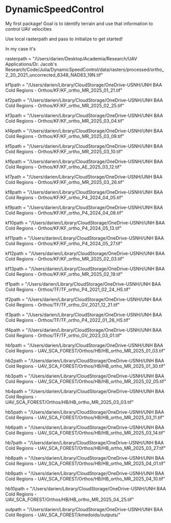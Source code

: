 # DynamicSpeedControl
My first package! Goal is to identify terrain and use that information to control UAV velocities

Use local rasterpath and pass to initialize to get started!

In my case it's

rasterpath = "/Users/darien/Desktop/Academia/Research/UAV Applications/Dr. Jacob's Research/Code/Julia/DynamicSpeedControl/data/rasters/processed/ortho_2_20_2021_uncorrected_6348_NAD83_19N.tif"

kf1path = "/Users/darien/Library/CloudStorage/OneDrive-USNH/UNH BAA Cold Regions - Orthos/KF/KF_ortho_MR_2025_01_21.tif"

kf2path = "/Users/darien/Library/CloudStorage/OneDrive-USNH/UNH BAA Cold Regions - Orthos/KF/KF_ortho_MR_2025_02_25.tif"

kf3path = "/Users/darien/Library/CloudStorage/OneDrive-USNH/UNH BAA Cold Regions - Orthos/KF/KF_ortho_MR_2025_03_04.tif"

kf4path = "/Users/darien/Library/CloudStorage/OneDrive-USNH/UNH BAA Cold Regions - Orthos/KF/KF_ortho_MR_2025_03_09.tif"

kf5path = "/Users/darien/Library/CloudStorage/OneDrive-USNH/UNH BAA Cold Regions - Orthos/KF/KF_ortho_MR_2025_03_10.tif"

kf6path = "/Users/darien/Library/CloudStorage/OneDrive-USNH/UNH BAA Cold Regions - Orthos/KF/KF_ortho_AE_2025_03_12.tif"

kf7path = "/Users/darien/Library/CloudStorage/OneDrive-USNH/UNH BAA Cold Regions - Orthos/KF/KF_ortho_MR_2025_03_26.tif"

kf8path = "/Users/darien/Library/CloudStorage/OneDrive-USNH/UNH BAA Cold Regions - Orthos/KF/KF_ortho_P4_2024_04_05.tif"

kf9path = "/Users/darien/Library/CloudStorage/OneDrive-USNH/UNH BAA Cold Regions - Orthos/KF/KF_ortho_P4_2024_04_08.tif"

kf10path = "/Users/darien/Library/CloudStorage/OneDrive-USNH/UNH BAA Cold Regions - Orthos/KF/KF_ortho_P4_2024_05_13.tif"

kf11path = "/Users/darien/Library/CloudStorage/OneDrive-USNH/UNH BAA Cold Regions - Orthos/KF/KF_ortho_P4_2024_05_27.tif"

kf12path = "/Users/darien/Library/CloudStorage/OneDrive-USNH/UNH BAA Cold Regions - Orthos/KF/KF_ortho_MR_2025_02_03.tif"

kf13path = "/Users/darien/Library/CloudStorage/OneDrive-USNH/UNH BAA Cold Regions - Orthos/KF/KF_ortho_MR_2025_02_19.tif"

tf1path = "/Users/darien/Library/CloudStorage/OneDrive-USNH/UNH BAA Cold Regions - Orthos/TF/TF_ortho_P4_2021_02_24_HS.tif"

tf2path = "/Users/darien/Library/CloudStorage/OneDrive-USNH/UNH BAA Cold Regions - Orthos/TF/TF_ortho_GV_2021_12_21.tif"

tf3path = "/Users/darien/Library/CloudStorage/OneDrive-USNH/UNH BAA Cold Regions - Orthos/TF/TF_ortho_P4_2022_01_26_HS.tif"

tf4path = "/Users/darien/Library/CloudStorage/OneDrive-USNH/UNH BAA Cold Regions - Orthos/TF/TF_ortho_GV_2023_03_01.tif"

hb1path = "/Users/darien/Library/CloudStorage/OneDrive-USNH/UNH BAA Cold Regions - UAV_SCA_FOREST/Orthos/HB/HB_ortho_MR_2025_01_03.tif"

hb2path = "/Users/darien/Library/CloudStorage/OneDrive-USNH/UNH BAA Cold Regions - UAV_SCA_FOREST/Orthos/HB/HB_ortho_MR_2025_01_30.tif"

hb3path = "/Users/darien/Library/CloudStorage/OneDrive-USNH/UNH BAA Cold Regions - UAV_SCA_FOREST/Orthos/HB/HB_ortho_MR_2025_02_05.tif"

hb4path = "/Users/darien/Library/CloudStorage/OneDrive-USNH/UNH BAA Cold Regions - UAV_SCA_FOREST/Orthos/HB/HB_ortho_MR_2025_03_03.tif"

hb5path = "/Users/darien/Library/CloudStorage/OneDrive-USNH/UNH BAA Cold Regions - UAV_SCA_FOREST/Orthos/HB/HB_ortho_MR_2025_03_11.tif"

hb6path = "/Users/darien/Library/CloudStorage/OneDrive-USNH/UNH BAA Cold Regions - UAV_SCA_FOREST/Orthos/HB/HB_ortho_MR_2025_03_14.tif"

hb7path = "/Users/darien/Library/CloudStorage/OneDrive-USNH/UNH BAA Cold Regions - UAV_SCA_FOREST/Orthos/HB/HB_ortho_MR_2025_03_27.tif"

hb8path = "/Users/darien/Library/CloudStorage/OneDrive-USNH/UNH BAA Cold Regions - UAV_SCA_FOREST/Orthos/HB/HB_ortho_MR_2025_04_01.tif"

hb9path = "/Users/darien/Library/CloudStorage/OneDrive-USNH/UNH BAA Cold Regions - UAV_SCA_FOREST/Orthos/HB/HB_ortho_MR_2025_04_10.tif"

hb10path = "/Users/darien/Library/CloudStorage/OneDrive-USNH/UNH BAA Cold Regions - UAV_SCA_FOREST/Orthos/HB/HB_ortho_MR_2025_04_25.tif"

outpath = "/Users/darien/Library/CloudStorage/OneDrive-USNH/UNH BAA Cold Regions - UAV_SCA_FOREST/kmedoids/outputs/"